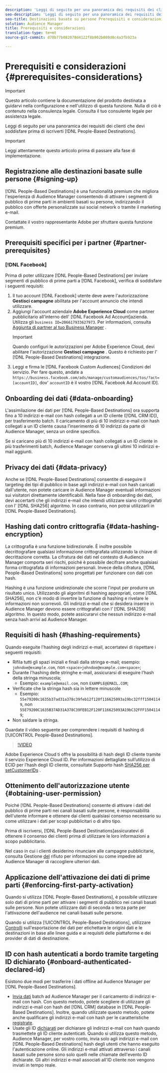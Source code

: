 ```yaml
---
description: 'Leggi di seguito per una panoramica dei requisiti dei clienti che devi soddisfare prima di iscriverti alle Destinazioni basate sulle persone.  '
seo-description: 'Leggi di seguito per una panoramica dei requisiti dei clienti che devi soddisfare prima di iscriverti alle Destinazioni basate sulle persone.  '
seo-title: Destinazioni basate su persone Prerequisiti e considerazioni
solution: Audience Manager
title: Prerequisiti e considerazioni
translation-type: tm+mt
source-git-commit: d70b77b082078d4122f8b902b089d8c4a3fb923a

---
```



# Prerequisiti e considerazioni {#prerequisites-considerations}

>[!IMPORTANT]
>Questo articolo contiene la documentazione del prodotto destinata a guidarvi nella configurazione e nell'utilizzo di questa funzione. Nulla di ciò è contenuto nella consulenza legale. Consulta il tuo consulente legale per assistenza legale.

Leggi di seguito per una panoramica dei requisiti dei clienti che devi soddisfare prima di iscriverti [!DNL People-Based Destinations].

>[!IMPORTANT]
> Leggi attentamente questo articolo prima di passare alla fase di implementazione.

## Registrazione alle destinazioni basate sulle persone {#signing-up}

[!DNL People-Based Destinations] è una funzionalità premium che migliora l'esperienza di Audience Manager consentendo di attivare i segmenti di pubblico di prime parti in ambienti basati su persone, indirizzando il pubblico con offerte personalizzate sui social network o tramite il marketing e-mail.

Contattate il vostro rappresentante Adobe per sfruttare questa funzione premium.

## Prerequisiti specifici per i partner {#partner-prerequisites}

### [!DNL Facebook]

Prima di poter utilizzare [!DNL People-Based Destinations] per inviare segmenti di pubblico di prime parti a [!DNL Facebook], verifica di soddisfare i seguenti requisiti:

1. Il tuo account [!DNL Facebook] utente deve avere l'autorizzazione **Gestisci campagne** abilitata per l'account annuncio che intendi utilizzare.
1. Aggiungi l'account aziendale **Adobe Experience Cloud** come partner pubblicitario all'interno dell' [!DNL Facebook Ad Account]azienda. Utilizza gli `business ID=206617933627973`. Per informazioni, consulta [Aggiunta di partner al tuo Business Manager](https://www.facebook.com/business/help/708679622611131) .
   >[!IMPORTANT]
   > Quando configuri le autorizzazioni per Adobe Experience Cloud, devi abilitare l'autorizzazione **Gestisci campagne** . Questo è richiesto per l' [!DNL People-Based Destinations] integrazione.
1. Leggi e firma le [!DNL Facebook Custom Audiences] Condizioni del servizio. Per fare questo, andate a `https://business.facebook.com/ads/manage/customaudiences/tos/?act=[accountID]`, dov' `accountID` è il vostro [!DNL Facebook Ad Account ID].

## Onboarding dei dati {#data-onboarding}

L'assimilazione dei dati per [!DNL People-Based Destinations] ora supporta fino a 10 indirizzi e-mail con hash collegati a un ID cliente ([!DNL CRM ID]), per trasferimento batch. Il caricamento di più di 10 indirizzi e-mail con hash collegati a un ID cliente causa l’inserimento di 10 indirizzi da parte di Audience Manager, senza un ordine specifico.

Se si caricano più di 10 indirizzi e-mail con hash collegati a un ID cliente in più trasferimenti batch, Audience Manager conserva gli ultimi 10 indirizzi e-mail aggiunti.

## Privacy dei dati {#data-privacy}

Anche se [!DNL People-Based Destinations] consentite di eseguire il targeting dei tipi di pubblico in base agli indirizzi e-mail con hash caricati dall'utente, non potete caricare in Audience Manager eventuali informazioni sui visitatori direttamente identificabili. Nella fase di onboarding dei dati, devi accertarti che gli indirizzi e-mail che intendi utilizzare siano crittografati con l' [!DNL SHA256] algoritmo. In caso contrario, non potrai utilizzarli in [!DNL People-Based Destinations].

## Hashing dati contro crittografia {#data-hashing-encryption}

La crittografia è una funzione bidirezionale. È inoltre possibile decrittografare qualsiasi informazione crittografata utilizzando la chiave di decrittazione corretta. La cifratura dei dati nel contesto di Audience Manager comporta seri rischi, poiché è possibile decifrare anche qualsiasi forma crittografata di informazioni personali. Invece della cifratura, [!DNL People-Based Destinations] sono progettati per funzionare con dati con hash.

Hashing è una funzione unidirezionale che scorre l'input per produrre un risultato unico. Utilizzando gli algoritmi di hashing appropriati, come [!DNL SHA256], non c'è modo di invertire la funzione di hashing e rivelare le informazioni non scorrevoli. Gli indirizzi e-mail che si desidera inserire in Audience Manager devono essere crittografati con l’ [!DNL SHA256] algoritmo. In questo modo, potete assicurarvi che nessun indirizzo e-mail senza hash arrivi ad Audience Manager.

## Requisiti di hash {#hashing-requirements}

Quando eseguite l'hashing degli indirizzi e-mail, accertatevi di rispettare i seguenti requisiti:

* Rifila tutti gli spazi iniziali e finali dalla stringa e-mail; esempio: `johndoe@example.com`, non `<space>johndoe@example.com<space>`;
* Durante l'hashing delle stringhe e-mail, assicurarsi di eseguire l'hash della stringa minuscola;
   * Esempio: `example@email.com`, non `EXAMPLE@EMAIL.COM`;
* Verificate che la stringa hash sia in lettere minuscole
   * Esempio: `55e79200c1635b37ad31a378c39feb12f120f116625093a19bc32fff15041149`, non `55E79200C1635B37AD31A378C39FEB12F120F116625093A19bC32FFF15041149`;
* Non saldare la stringa.

Guardate il video seguente per comprendere i requisiti di hashing di [!UICONTROL People-Based Destinations].

>[!VIDEO](https://video.tv.adobe.com/v/29003/?captions=ita)

Adobe Experience Cloud ti offre la possibilità di hash degli ID cliente tramite il servizio Experience Cloud ID. Per informazioni dettagliate sull’utilizzo di ECID per l’hash degli ID cliente, consultate Supporto hash [SHA256 per setCustomerIDs](https://docs.adobe.com/content/help/en/id-service/using/reference/hashing-support.html) .

## Ottenimento dell'autorizzazione utente {#obtaining-user-permission}

Poiché [!DNL People-Based Destinations] consente di attivare i dati del pubblico di prime parti nei canali basati sulle persone, è responsabilità dell'utente informare e ottenere dai clienti qualsiasi consenso necessario su come utilizzare i dati per scopi pubblicitari o di altro tipo.

Prima di iscriversi, [!DNL People-Based Destinations]assicuratevi di ottenere il consenso dei clienti prima di utilizzare le loro informazioni a scopo pubblicitario.

Nel caso in cui i clienti desiderino rinunciare alle campagne pubblicitarie, consulta Gestione [del](../../overview/data-security-and-privacy/opt-out-management.md) rifiuto per informazioni su come impedire ad Audience Manager di raccogliere ulteriori dati.

## Applicazione dell'attivazione dei dati di prime parti {#enforcing-first-party-activation}

Quando si utilizza [!DNL People-Based Destinations], è possibile utilizzare solo dati di prime parti per attivare i segmenti di pubblico nei canali basati sulle persone. Non potete utilizzare dati di seconda o terza parte per l'attivazione dell'audience nei canali basati sulle persone.

Quando si utilizza [!UICONTROL People-Based Destinations], utilizzare [Controlli](../data-export-controls.md) sull'esportazione dei dati per etichettare le origini dati e le destinazioni in base alle linee guida e ai requisiti delle piattaforme e dei provider di dati di destinazione.

## ID con hash autenticati a bordo tramite targeting ID dichiarato {#onboard-authenticated-declared-id}

Esistono due modi per trasferire i dati offline ad Audience Manager per [!DNL People-Based Destinations].

* [Invia dati](../../integration/sending-audience-data/batch-data-transfer-explained/batch-data-transfer-overview.md) batch ad Audience Manager per il caricamento di indirizzi e-mail con hash. Con questo metodo, potete scegliere di utilizzare gli indirizzi e-mail con hash del [!DNL CRM] database in [!DNL People-Based Destinations]. Inoltre, quando utilizzate questo metodo, potete anche qualificare gli indirizzi e-mail con hash per le caratteristiche [registrate](../traits/trait-qualification-reference.md).
* Usate gli ID [dichiarati](../declared-ids.md) per dichiarare gli indirizzi e-mail con hash quando trasmettete gli ID cliente autenticati. Quando si utilizza questo metodo, Audience Manager, per vostro conto, invia solo agli indirizzi e-mail con [!DNL People-Based Destinations] hash degli utenti che hanno eseguito l'autenticazione online. Gli indirizzi e-mail attivati attraverso i canali basati sulle persone sono solo quelli nelle chiamate dell'evento ID dichiarate. Gli altri indirizzi e-mail associati all'ID cliente non vengono inviati in tempo reale.
